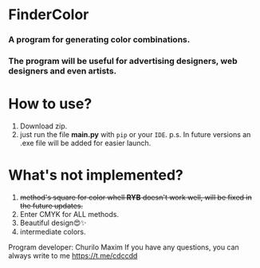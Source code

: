 # FinderColor

### A program for generating color combinations.
### The program will be useful for advertising designers, web designers and even artists.

# How to use?
1. Download zip.
2. just run the file **main.py** with `pip` or your `IDE`. 
p.s. In future versions an .exe file will be added for easier launch.

# What's not implemented?
1. ~~method's square for color whell **RYB** doesn't work well, will be fixed in the future updates.~~
2. Enter CMYK for ALL methods.
3. Beautiful design😍✨
4. intermediate colors.


Program developer: Churilo Maxim
If you have any questions, you can always write to me https://t.me/cdccdd
